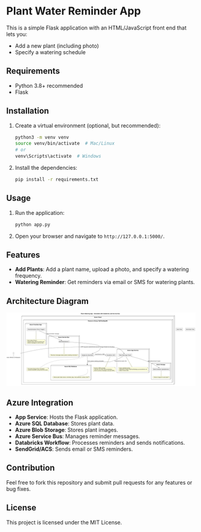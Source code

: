 # Plant Water Reminder App

This is a simple Flask application with an HTML/JavaScript front end that lets you:
- Add a new plant (including photo)
- Specify a watering schedule

## Requirements
- Python 3.8+ recommended
- Flask

## Installation

1. Create a virtual environment (optional, but recommended):
   ```bash
   python3 -m venv venv
   source venv/bin/activate  # Mac/Linux
   # or
   venv\Scripts\activate  # Windows
   ```

2. Install the dependencies:
   ```bash
   pip install -r requirements.txt
   ```

## Usage

1. Run the application:
   ```bash
   python app.py
   ```

2. Open your browser and navigate to `http://127.0.0.1:5000/`.

## Features

- **Add Plants**: Add a plant name, upload a photo, and specify a watering frequency.
- **Watering Reminder**: Get reminders via email or SMS for watering plants.

## Architecture Diagram

![Plant Water Reminder App Architecture](images/architecture_diagram.png)

## Azure Integration

- **App Service**: Hosts the Flask application.
- **Azure SQL Database**: Stores plant data.
- **Azure Blob Storage**: Stores plant images.
- **Azure Service Bus**: Manages reminder messages.
- **Databricks Workflow**: Processes reminders and sends notifications.
- **SendGrid/ACS**: Sends email or SMS reminders.

## Contribution
Feel free to fork this repository and submit pull requests for any features or bug fixes.

## License
This project is licensed under the MIT License.
